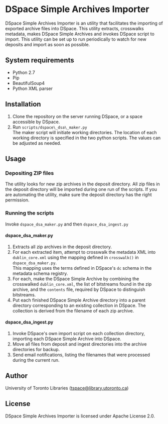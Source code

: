 # DSpace Simple Archives Importer

DSpace Simple Archives Importer is an utility that facilitates the importing of exported archive files into DSpace.
This utility extracts, crosswalks metadata, makes DSpace Simple Archives and invokes DSpace script to import.
This utility can be set up to run periodically to watch for new deposits and import as soon as possible.

## System requirements

* Python 2.7
* Pip
* BeautifulSoup4
* Python XML parser

## Installation

1. Clone the repository on the server running DSpace, or a space accessible by DSpace.
2. Run `scripts/dspace\_dsa\_maker.py`  
The maker script will initiate working directories.
The location of each working directory is specified in the two python scripts. The values can be adjusted as needed.

## Usage

### Depositing ZIP files

The utility looks for new zip archives in the deposit directory.
All zip files in the deposit directory will be imported during one run of the scripts. 
If you are automating the utility, make sure the deposit directory has the right permission.

### Running the scripts

Invoke `dspace_dsa_maker.py` and then `dspace_dsa_ingest.py`

#### dspace\_dsa\_maker.py

1. Extracts all zip archives in the deposit directory.
2. For each extracted item, attempt to crosswalk the metadata XML into `dublin_core.xml` using the mapping defined in `crosswalk()` in `dspace_dsa_maker.py`.  
This mapping uses the terms defined in DSpace's `dc` schema in the metadata schema registry.
3. For each, make the DSpace Simple Archive by combining the crosswalked `dublin_core.xml`, the list of bitstreams found in the zip archive, and the `contents` file, required by DSpace to distinguish bitstreams.
4. Put each finished DSpace Simple Archive directory into a parent directory corresponding to an existing collection in DSpace. The collection is derived from the filename of each zip archive.
 
#### dspace\_dsa\_ingest.py

1. Invoke DSpace's own import script on each collection directory, importing each DSpace Simple Archive into DSpace.
2. Move all files from deposit and ingest directories into the archive directories for backup. 
3. Send email notifications, listing the filenames that were processed during the current run.

## Author

University of Toronto Libraries (<tspace@library.utoronto.ca>)

## License

DSpace Simple Archives Importer is licensed under Apache License 2.0.
